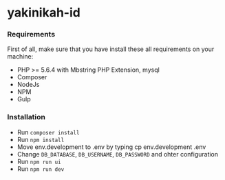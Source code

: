 # yakinikah-id

### Requirements

First of all, make sure that you have install these all requirements on your machine:
- PHP >= 5.6.4 with Mbstring PHP Extension, mysql
- Composer
- NodeJs
- NPM
- Gulp

### Installation

- Run `composer install`
- Run `npm install`
- Move env.development to .env by typing cp env.development .env
- Change `DB_DATABASE`, `DB_USERNAME`, `DB_PASSWORD` and ohter configuration
- Run `npm run ui`
- Run `npm run dev`